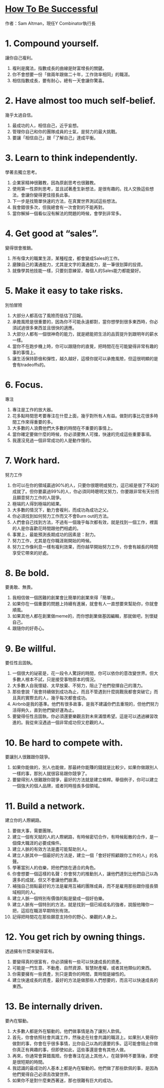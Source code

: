 [How To Be Successful](http://blog.samaltman.com/how-to-be-successful)
=================
作者：Sam Altman，現任Y Combinator執行長

# 1. Compound yourself.
讓你自己複利。
1. 複利是魔法，指數成長的曲線是財富增長的關鍵。
2. 你不會想要一份「做兩年跟做二十年，工作效率相同」的職涯。
3. 相信指數成長，要有耐心，總有一天會讓你驚喜。

# 2. Have almost too much self-belief.
幾乎太過自信。
1. 最成功的人，相信自己，近乎妄想。
2. 管理你自己和你的團隊成員的士氣，是努力的最大挑戰。
3. 要讓「相信自己」跟「了解自己」達成平衡。

# 3. Learn to think independently.
學著去獨立思考。
1. 企業家精神很難教，因為原創思考也很難教。
2. 使用第一性原則思考，並且試著產生新想法，是很有趣的。找人交換這些想法，會讓你變得更佳擅長此事。
3. 下一步是找簡單快速的方法，在真實世界測試這些想法。
4. 我會錯很多次，但我總會有一次會對的不能再對。
5. 當你解掉一個看似沒有解法的問題的時候，會學到非常多。

# 4. Get good at “sales”.
變得很會推銷。
1. 所有偉大的職業生涯，某種程度，都會變成Sales的工作。
2. 磨鍊自己的溝通能力，尤其是文字的溝通能力，是一筆很划算的投資。
3. 就像學其他技能一樣，只要刻意練習，每個人的Sales能力都能變好。

# 5. Make it easy to take risks.
別怕冒險

1. 大部分人都高估了風險而低估了回報。
2. 承擔風險是很重要的，因為你不可能永遠都對，當你想學到很多東西時，你必須試過很多東西並且很快的適應。
3. 大部分人都有一個很神奇的能力，就是總能把生活的品質提升到跟明年的薪水一樣。
4. 當你不在跑步機上時，你可以跟隨你的直覺，把時間花在可能變得非常有趣的事的事情上。
5. 讓生活保持節儉和彈性，越久越好，這樣你就可以承擔風險，但這很明顯的是會有tradeoffs的。

# 6. Focus.
專注

1. 專注是工作的放大器。
2. 花多點時間思考要專注在什麼上面，幾乎對所有人有益。做對的事比花很多時間工作來得重要的多。
3. 大多數的人浪費他們大多數的時間在不重要的事情上。
4. 當你確定要做什麼的時候，你必須要無人可擋，快速的完成這些重要事項。
5. 我還沒見過一個非常成功的人是動作慢的。

# 7. Work hard.
努力工作

1. 你可以在你的領域贏過90%的人，只要你很聰明或努力，這已經是很了不起的成就了。但你要贏過99%的人，你必須同時聰明又努力，你要跟非常有天份而且願意努力工作的人競爭。
2. 極端的人得到極端的結果。
3. 大多數的情況下，動力會複利，而成功為成功之父。
4. 你必須找到如何努力工作而又不會Burn out的方法。
5. 人們會自己找到方法，不過有一個幾乎每次都有效，就是找到一個工作，裡面的人是你喜歡花時間跟他們相處的。
6. 事實上，最能預測長期成功的因素是：耐力。
7. 努力工作，尤其是在你職涯剛開始的時候。
8. 努力工作像利息一樣有複利效果，而你越早開始努力工作，你會有越長的時間享受它帶來的好處。

# 8. Be bold.
要勇敢、無畏。

1. 我相信做一個困難的創業會比簡單的創業來得「簡單」。
2. 如果你在一個重要的問題上持續有進展，就會有人一直想要來幫助你，你就會順風。
3. 如果其他人都在創業做meme的，而你想創業做基因編輯，那就做吧，別懷疑自己。
4. 跟隨你的好奇心。

# 9. Be willful.
要任性且固執。

1. 一個很大的祕密是，花一段令人驚訝的時間，你可以依你的意改變世界。但大多數人根本不試，只是接受事物原本的情況。
2. 大多數人自我懷疑、太早放棄、不努力，阻止了他們發揮自己的潛力。
3. 那些會說「我會持續做到成功為止，而且不管遇到什麼挑戰我都會突破它」而且真的實際去的人，幾乎每次都會成功。
4. Airbnb是我的基準。他們有很多故事，是我不建議你們去重現的，但他們努力活得夠久，直到他們變好運為止。
5. 要變得任性且固執，你必須還要樂觀且對未來滿懷希望。這是可以透過練習改進的。我從來沒遇過一個非常成功但又悲觀的人。

# 10. Be hard to compete with.
要讓別人很難跟你競爭。

1. 如果你能做的，別人也能做，那最終你能賺的錢就是比較少。如果你做跟別人一樣的事，那別人就很容易跟你競爭了。
2. 要變得別人很難跟你競爭，最好的方法就是建立槓桿。舉個例子，你可以建立一個強大的個人品牌，或者同時擅長多個領域。

# 11. Build a network.
建立你的人際網路。

1. 要做大事，需要團隊。
2. 建立一個有天賦的人的人際網路，有時候密切合作，有時候鬆散的合作，是一個偉大職涯的必要成條件。
3. 建立人脈的有效方法是盡可能幫助別人。
4. 建立人脈其中一個最好的方法是，建立一個「會好好照顧跟你工作的人」的名聲。
5. 學著當別人的伯樂，把他們放在適合的角色。
6. 你會想要一個這樣的名聲：你會努力的推動別人，讓他們達到比他們自己以為還多的成就，但又不會讓他們崩潰。
7. 補強自己弱點最好的方法是雇用互補的團隊成員，而不是雇用那些跟你擅長領域相同的人。
8. 建立人脈一個特別有價值的點是變成一個好伯樂。
9. 建立人脈有一個特別的方法，就是找到一個已經成名的強者，說服他賭你一把，這招在職涯早期特別有效。
10. 記得把時間花在那些願意支持你的野心、樂觀的人身上。

# 12. You get rich by owning things.
透過擁有什麼來變得富有。

1. 要變得真的很富有，你必須擁有一些可以快速成長的資產。
2. 可能是一門生意、不動產、自然資源、智慧財產權，或者其他類似的東西。
3. 你需要擁有一些資產，別只是賣你的時間，賣時間是線性的。
4. 建立快速成長的資產，最好的方法是做那些人們想要的，而且可以快速成長的東西。

# 13. Be internally driven.
要內在驅動。

1. 大多數人都是外在驅動的。他們做事情是為了讓別人欽佩。
2. 首先，你會依照社會共識工作，然後走在社會共識的職涯上。如果別人覺得你做對的事，你會在乎很多事情，比你自己以為的還要的多。這可能會阻止你做你真正有興趣的事，但即使如此，這些事還是會有其他人做。
3. 再來，你通常會算錯風險。你會專注在追上其他人，在競爭時不要落後，即使是很短期的時間。
4. 我認識的最成功的人基本上都是內在驅動的。他們做了那些欽佩的事，是因為他們覺得自己必須去改變世界。
5. 如果你不是對什麼東西著迷，那也很難有巨大的成功。
